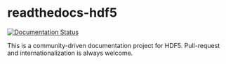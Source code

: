 # readthedocs-hdf5
[![Documentation Status](https://readthedocs.org/projects/hdf5/badge/?version=latest)](https://hdf5.readthedocs.io/en/latest/?badge=latest)
  
  This is a community-driven documentation project for HDF5.
Pull-request and internationalization is always welcome.



 

  
